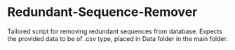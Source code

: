 # Redundant-Sequence-Remover
Tailored script for removing redundant sequences from database. Expects the provided data to be of .csv type, placed in Data folder in the main folder.
